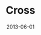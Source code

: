 ---
layout: message
category: message
series: "GoodSex"
title: "Cross"
date: 2013-06-01
audio-description: "We’ll talk about receiving freedom from our sexual past. (This message contains adult content.)"
audio: "http://www.crossroads.net/players/media/hq/goodsex_03.mp3"
audio-title: "Cross"
audio-duration: "51:53"
program-description: "Program - Week 3 GoodSex"
program: "http://www.crossroads.net/players/media/hq/06_01-02_13Program_LO.pdf"
program-title: "Cross"
video-description: "We’ll talk about receiving freedom from our sexual past. (This message contains adult content.)"
video-title: "Cross"
video: "https://s3.amazonaws.com/crossroadsvideomessages/goodsex_03.mp4"
video-poster: "https://www.crossroads.net/uploadedfiles/goodsex_03_still.jpg"
---